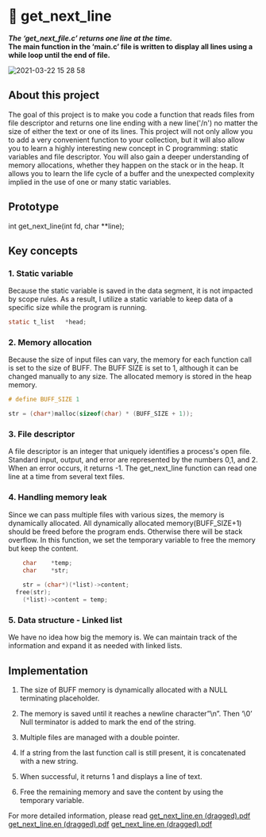 <h1>
  📝 get_next_line
  </h1>

<p><b><i> The ‘get_next_file.c’ returns one line at the time. </i>
  <br>The main function in the ‘main.c’ file is written to display all lines using a while loop until the end of file.<br></b></p>
  
  
![2021-03-22 15 28 58](https://user-images.githubusercontent.com/52679439/112067266-02165180-8b25-11eb-8132-bc43fde80718.gif)




## About this project
The goal of this project is to make you code a function that reads files from file descriptor and returns one line ending with a new line('/n') no matter the size of either the text or one of its lines. This project will not only allow you to add a very convenient function to your collection, but it will also allow you to learn a highly interesting new concept in C programming: static variables and file descriptor. You will also gain a deeper understanding of memory allocations, whether they happen on the stack or in the heap. It allows you to learn the life cycle of a buffer and the unexpected complexity implied in the use of one or many static variables.

## Prototype 
int	get_next_line(int fd, char **line);

## Key concepts 

### 1. Static variable

Because the static variable is saved in the data segment, it is not impacted by scope rules. As a result, I utilize a static variable to keep data of a specific size while the program is running. 

```C
static t_list	*head;
```

### 2. Memory allocation

Because the size of input files can vary, the memory for each function call is set to the size of BUFF. The BUFF SIZE is set to 1, although it can be changed manually to any size. The allocated memory is stored in the heap memory. 

```C
# define BUFF_SIZE 1

str = (char*)malloc(sizeof(char) * (BUFF_SIZE + 1));
```

### 3. File descriptor

A file descriptor is an integer that uniquely identifies a process's open file. Standard input, output, and error are represented by the numbers 0,1, and 2. When an error occurs, it returns -1. The get_next_line function can read one line at a time from several text files.


### 4. Handling memory leak

Since we can pass multiple files with various sizes, the memory is dynamically allocated. All dynamically allocated memory(BUFF_SIZE+1) should be freed before the program ends. Otherwise there will be stack overflow. In this function, we set the temporary variable to free the memory but keep the content. 

```C
	char	*temp;
	char	*str;
  
	str = (char*)(*list)->content;
  free(str);
	(*list)->content = temp;
```

### 5. Data structure - Linked list

We have no idea how big the memory is. We can maintain track of the information and expand it as needed with linked lists.


## Implementation 

1. The size of BUFF memory is dynamically allocated with a NULL terminating placeholder. 
 
2. The memory is saved until it reaches a newline character”\n”. Then ‘\0’ Null terminator is added to mark the end of the string. 
 
3. Multiple files are managed with a double pointer. 
 
4. If a string from the last function call is still present, it is concatenated with a new string. 
 
5. When successful, it returns 1 and displays a line of text. 

6. Free the remaining memory and save the content by using the temporary variable. 



For more detailed information, please read 
[get_next_line.en (dragged).pdf](https://github.com/yeonuklee/get_next_line/files/6067156/get_next_line.en.dragged.pdf)
[get_next_line.en (dragged).pdf](https://github.com/yeonuklee/get_next_line/files/6067157/get_next_line.en.dragged.pdf)
[get_next_line.en (dragged).pdf](https://github.com/yeonuklee/get_next_line/files/6067158/get_next_line.en.dragged.pdf)

